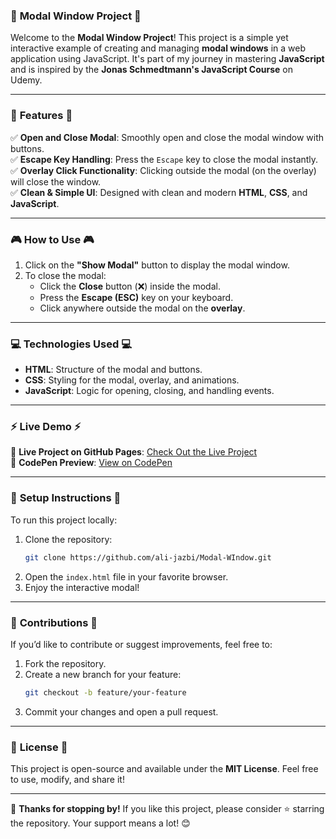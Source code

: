 ### 🚀 **Modal Window Project** 🚀  

Welcome to the **Modal Window Project**! This project is a simple yet interactive example of creating and managing **modal windows** in a web application using JavaScript. It's part of my journey in mastering **JavaScript** and is inspired by the **Jonas Schmedtmann's JavaScript Course** on Udemy.  

---

### 🌟 **Features** 🌟  
✅ **Open and Close Modal**: Smoothly open and close the modal window with buttons.  
✅ **Escape Key Handling**: Press the `Escape` key to close the modal instantly.  
✅ **Overlay Click Functionality**: Clicking outside the modal (on the overlay) will close the window.  
✅ **Clean & Simple UI**: Designed with clean and modern **HTML**, **CSS**, and **JavaScript**.  

---

### 🎮 **How to Use** 🎮  
1. Click on the **"Show Modal"** button to display the modal window.  
2. To close the modal:  
   - Click the **Close** button (❌) inside the modal.  
   - Press the **Escape (ESC)** key on your keyboard.  
   - Click anywhere outside the modal on the **overlay**.  

---

### 💻 **Technologies Used** 💻  
- **HTML**: Structure of the modal and buttons.  
- **CSS**: Styling for the modal, overlay, and animations.  
- **JavaScript**: Logic for opening, closing, and handling events.  

---

### ⚡ **Live Demo** ⚡  
🔗 **Live Project on GitHub Pages**: [Check Out the Live Project](https://ali-jazbi.github.io/Modal-WIndow)  
🔗 **CodePen Preview**: [View on CodePen](https://codepen.io/alijazbi/pen/mybRbLy)  

---

### 🚀 **Setup Instructions** 🚀  
To run this project locally:  
1. Clone the repository:  
   ```bash
   git clone https://github.com/ali-jazbi/Modal-WIndow.git
   ```  
2. Open the `index.html` file in your favorite browser.  
3. Enjoy the interactive modal!  

---

### 🤝 **Contributions** 🤝  
If you’d like to contribute or suggest improvements, feel free to:  
1. Fork the repository.  
2. Create a new branch for your feature:  
   ```bash
   git checkout -b feature/your-feature
   ```  
3. Commit your changes and open a pull request.  

---

### 📜 **License** 📜  
This project is open-source and available under the **MIT License**. Feel free to use, modify, and share it!  

---

🎉 **Thanks for stopping by!** If you like this project, please consider ⭐ starring the repository. Your support means a lot! 😊
